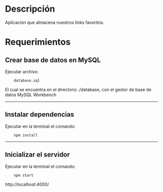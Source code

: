 # Descripción
Aplicación que almacena nuestros links favoritos.

# Requerimientos
## Crear base de datos en MySQL
Ejecutar archivo: 
``` 
    database.sql 
```
El cual se encuentra en el directorio ./database, con el gestor de base de datos MySQL Workbench

---

## Instalar dependencias
Ejecutar en la terminal el comando:
```
    npm install
```

---

## Inicializar el servidor
Ejecutar en la terminal el comando:
```
    npm start
```
http://localhost:4000/
